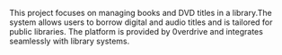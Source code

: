 This project focuses on managing books and DVD titles in a library.The system allows users to borrow digital and audio titles and is tailored for public libraries. 
The platform is provided by 0verdrive and integrates seamlessly with library systems.
